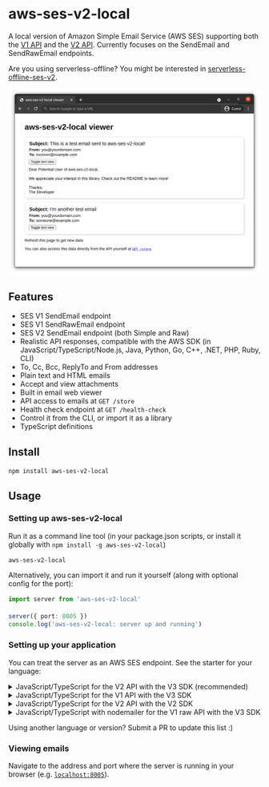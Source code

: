 # aws-ses-v2-local

A local version of Amazon Simple Email Service (AWS SES) supporting both the [V1 API](https://docs.aws.amazon.com/ses/latest/APIReference/Welcome.html) and the [V2 API](https://docs.aws.amazon.com/ses/latest/APIReference-V2/Welcome.html). Currently focuses on the SendEmail and SendRawEmail endpoints.

Are you using serverless-offline? You might be interested in [serverless-offline-ses-v2](https://github.com/domdomegg/serverless-offline-ses-v2).

![Screenshot of the email viewer tool](./screenshot.png)

## Features

- SES V1 SendEmail endpoint
- SES V1 SendRawEmail endpoint
- SES V2 SendEmail endpoint (both Simple and Raw)
- Realistic API responses, compatible with the AWS SDK (in JavaScript/TypeScript/Node.js, Java, Python, Go, C++, .NET, PHP, Ruby, CLI)
- To, Cc, Bcc, ReplyTo and From addresses
- Plain text and HTML emails
- Accept and view attachments
- Built in email web viewer
- API access to emails at `GET /store`
- Health check endpoint at `GET /health-check`
- Control it from the CLI, or import it as a library
- TypeScript definitions

## Install

```
npm install aws-ses-v2-local
```

## Usage

### Setting up aws-ses-v2-local

Run it as a command line tool (in your package.json scripts, or install it globally with `npm install -g aws-ses-v2-local`)

```
aws-ses-v2-local
```

Alternatively, you can import it and run it yourself (along with optional config for the port):

```typescript
import server from 'aws-ses-v2-local'

server({ port: 8005 })
console.log('aws-ses-v2-local: server up and running')
```

### Setting up your application

You can treat the server as an AWS SES endpoint. See the starter for your language:

<details>
<summary>JavaScript/TypeScript for the V2 API with the V3 SDK (recommended)</summary>

```typescript
import { SESv2Client, SendEmailCommand, SendEmailCommandInput } from "@aws-sdk/client-sesv2"

const ses = new SESv2Client({ endpoint: "http://localhost:8005" })
await ses.send(new SendEmailCommand({
    FromEmailAddress: 'sender@example.com',
    Destination: { ToAddresses: ['receiver@example.com'] },
    Content: {
        Simple: {
            Subject: { Data: 'This is the subject' },
            Body: { Text: { Data: 'This is the email contents' } },
        }
    },
}))
```

</details>

<details>
<summary>JavaScript/TypeScript for the V1 API with the V3 SDK</summary>

```typescript
import { SES, SendEmailCommand } from '@aws-sdk/client-ses'

const ses = new SES({ endpoint: "http://localhost:8005" })
await ses.send(new SendEmailCommand({
    Source: 'sender@example.com',
    Destination: { ToAddresses: ['receiver@example.com'] },
    Message: {
        Subject: { Data: 'This is the subject' },
        Body: { Text: { Data: 'This is the email contents' } },
    },
}))
```

</details>

<details>
<summary>JavaScript/TypeScript for the V2 API with the V2 SDK</summary>

```typescript
import AWS from 'aws-sdk'

const ses = new AWS.SESV2({ endpoint: "http://localhost:8005" })
ses.sendEmail({
    FromEmailAddress: 'sender@example.com',
    Destination: { ToAddresses: ['receiver@example.com'] },
    Content: {
        Simple: {
            Subject: { Data: 'This is the subject' },
            Body: { Text: { Data: 'This is the email contents' } },
        }
    },
})
```

</details>

<details>
<summary>JavaScript/TypeScript with nodemailer for the V1 raw API with the V3 SDK</summary>

```typescript
import * as aws from '@aws-sdk/client-ses'

const ses = new aws.SES({ endpoint: 'http://localhost:8005' })
const transporter = nodemailer.createTransport({ SES: { ses, aws } })

await transporter.sendMail({
    from: 'sender@example.com',
    to: ['receiver@example.com'],
    subject: 'This is the subject',
    text: 'This is the email contents',
    attachments: [{
        filename: `some-file.pdf`,
        contentType: 'application/pdf',
        content: Buffer.from(pdfBytes),
    }],
})
```

</details>

Using another language or version? Submit a PR to update this list :)

### Viewing emails

Navigate to the address and port where the server is running in your browser (e.g. [`localhost:8005`](http://localhost:8005/)).
